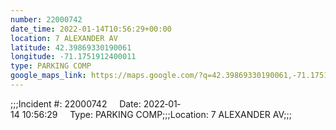 ```yaml
---
number: 22000742
date_time: 2022-01-14T10:56:29+00:00
location: 7 ALEXANDER AV
latitude: 42.39869330190061
longitude: -71.1751912400011
type: PARKING COMP
google_maps_link: https://maps.google.com/?q=42.39869330190061,-71.1751912400011
---
```


;;;Incident #: 22000742     Date: 2022‐01‐14 10:56:29     Type: PARKING COMP;;;Location: 7 ALEXANDER AV;;;
